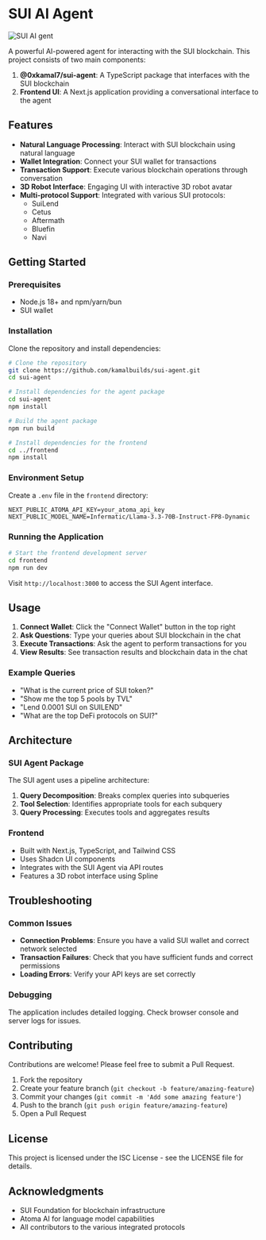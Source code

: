 # SUI AI Agent 

![SUI AI gent](https://sui.io/img/sui-logo.svg)

A powerful AI-powered agent for interacting with the SUI blockchain. This project consists of two main components:

1. **@0xkamal7/sui-agent**: A TypeScript package that interfaces with the SUI blockchain
2. **Frontend UI**: A Next.js application providing a conversational interface to the agent

## Features

- **Natural Language Processing**: Interact with SUI blockchain using natural language
- **Wallet Integration**: Connect your SUI wallet for transactions
- **Transaction Support**: Execute various blockchain operations through conversation
- **3D Robot Interface**: Engaging UI with interactive 3D robot avatar
- **Multi-protocol Support**: Integrated with various SUI protocols:
  - SuiLend
  - Cetus
  - Aftermath
  - Bluefin
  - Navi

## Getting Started

### Prerequisites

- Node.js 18+ and npm/yarn/bun
- SUI wallet

### Installation

Clone the repository and install dependencies:

```bash
# Clone the repository
git clone https://github.com/kamalbuilds/sui-agent.git
cd sui-agent

# Install dependencies for the agent package
cd sui-agent
npm install

# Build the agent package
npm run build

# Install dependencies for the frontend
cd ../frontend
npm install
```

### Environment Setup

Create a `.env` file in the `frontend` directory:

```
NEXT_PUBLIC_ATOMA_API_KEY=your_atoma_api_key
NEXT_PUBLIC_MODEL_NAME=Infermatic/Llama-3.3-70B-Instruct-FP8-Dynamic
```

### Running the Application

```bash
# Start the frontend development server
cd frontend
npm run dev
```

Visit `http://localhost:3000` to access the SUI Agent interface.

## Usage

1. **Connect Wallet**: Click the "Connect Wallet" button in the top right
2. **Ask Questions**: Type your queries about SUI blockchain in the chat
3. **Execute Transactions**: Ask the agent to perform transactions for you
4. **View Results**: See transaction results and blockchain data in the chat

### Example Queries

- "What is the current price of SUI token?"
- "Show me the top 5 pools by TVL"
- "Lend 0.0001 SUI on SUILEND"
- "What are the top DeFi protocols on SUI?"

## Architecture

### SUI Agent Package

The SUI agent uses a pipeline architecture:

1. **Query Decomposition**: Breaks complex queries into subqueries
2. **Tool Selection**: Identifies appropriate tools for each subquery
3. **Query Processing**: Executes tools and aggregates results

### Frontend

- Built with Next.js, TypeScript, and Tailwind CSS
- Uses Shadcn UI components
- Integrates with the SUI Agent via API routes
- Features a 3D robot interface using Spline

## Troubleshooting

### Common Issues

- **Connection Problems**: Ensure you have a valid SUI wallet and correct network selected
- **Transaction Failures**: Check that you have sufficient funds and correct permissions
- **Loading Errors**: Verify your API keys are set correctly

### Debugging

The application includes detailed logging. Check browser console and server logs for issues.

## Contributing

Contributions are welcome! Please feel free to submit a Pull Request.

1. Fork the repository
2. Create your feature branch (`git checkout -b feature/amazing-feature`)
3. Commit your changes (`git commit -m 'Add some amazing feature'`)
4. Push to the branch (`git push origin feature/amazing-feature`)
5. Open a Pull Request

## License

This project is licensed under the ISC License - see the LICENSE file for details.

## Acknowledgments

- SUI Foundation for blockchain infrastructure
- Atoma AI for language model capabilities
- All contributors to the various integrated protocols

